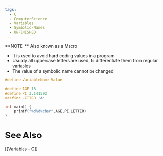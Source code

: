 ```yaml
---
tags:
  - C
  - ComputerScience
  - Variables
  - Symbolic-Names
  - UNFINISHED
---
```

**NOTE: ** Also known as a Macro
- It is used to avoid hard coding values in a program 
- Usually all uppercase letters are used, to differentiate them from regular variables
- The value of a symbolic name cannot be changed

```c showlinenumbers
#define VariableName Value
```

```c showlinenumbers
#define AGE 18
#define PI 3.141592
#define LETTER 'A'

int main() {
	printf("%d%d%char",AGE,PI,LETTER)
}

```

# See Also
[[Variables - C]]
